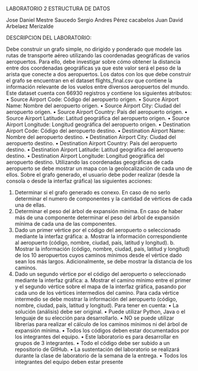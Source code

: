 LABORATORIO 2 ESTRUCTURA DE DATOS

Jose Daniel Mestre Saucedo
Sergio Andres Pérez cacabelos
Juan David Arbelaez Merizalde



DESCRIPCION DEL LABORATORIO:

Debe construir un grafo simple, no dirigido y ponderado que modele las rutas de
transporte aéreo utilizando las coordenadas geográficas de varios aeropuertos.
Para ello, debe investigar sobre cómo obtener la distancia entre dos coordenadas
geográficas ya que este valor será el peso de la arista que conecte a dos
aeropuertos.
Los datos con los que debe construir el grafo se encuentran en el dataset
flights_final.csv que contiene la información relevante de los vuelos entre diversos
aeropuertos del mundo. Este dataset cuenta con 66930 registros y contiene los
siguientes atributos:
• Source Airport Code: Código del aeropuerto origen.
• Source Airport Name: Nombre del aeropuerto origen.
• Source Airport City: Ciudad del aeropuerto origen.
• Source Airport Country: País del aeropuerto origen.
• Source Airport Latitude: Latitud geográfica del aeropuerto origen.
• Source Airport Longitude: Longitud geográfica del aeropuerto origen.
• Destination Airport Code: Código del aeropuerto destino.
• Destination Airport Name: Nombre del aeropuerto destino.
• Destination Airport City: Ciudad del aeropuerto destino.
• Destination Airport Country: País del aeropuerto destino.
• Destination Airport Latitude: Latitud geográfica del aeropuerto destino.
• Destination Airport Longitude: Longitud geográfica del aeropuerto destino.
Utilizando las coordenadas geográficas de cada aeropuerto se debe mostrar un
mapa con la geolocalización de cada uno de ellos.
Sobre el grafo generado, el usuario debe poder realizar (desde la consola o desde
la interfaz gráfica) las siguientes acciones:
1. Determinar si el grafo generado es conexo. En caso de no serlo determinar el
numero de componentes y la cantidad de vértices de cada una de ellas.
2. Determinar el peso del árbol de expansión mínima. En caso de haber más de
una componente determinar el peso del árbol de expansión mínima de cada
una de las componentes.
3. Dado un primer vértice por el código del aeropuerto o seleccionado mediante
la interfaz gráfica:
a. Mostrar la información correspondiente al aeropuerto (código, nombre,
ciudad, país, latitud y longitud).
b. Mostrar la información (código, nombre, ciudad, país, latitud y longitud)
de los 10 aeropuertos cuyos caminos mínimos desde el vértice dado sean
los más largos. Adicionalmente, se debe mostrar la distancia de los
caminos.
4. Dado un segundo vértice por el código del aeropuerto o seleccionado
mediante la interfaz gráfica:
a. Mostrar el camino mínimo entre el primer y el segundo vértice sobre el
mapa de la interfaz gráfica, pasando por cada uno de los vértices
intermedios del camino. Para cada vértice intermedio se debe mostrar la
información del aeropuerto (código, nombre, ciudad, país, latitud y
longitud).
Para tener en cuenta:
• La solución (análisis) debe ser original.
• Puede utilizar Python, Java o el lenguaje de su elección para desarrollarlo.
• NO se puede utilizar librerías para realizar el cálculo de los caminos mínimos ni
del árbol de expansión mínima.
• Todos los códigos deben estar documentados por los integrantes del equipo.
• Este laboratorio es para desarrollar en grupos de 3 integrantes.
• Todo el código debe ser subido a un repositorio de GitHub.
• La sustentación del laboratorio se realizará durante la clase de laboratorio de la
semana de la entrega.
• Todos los integrantes del equipo deben estar presente
